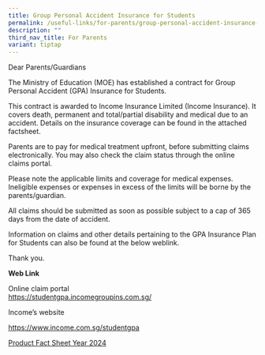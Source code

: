 ```yaml
---
title: Group Personal Accident Insurance for Students
permalink: /useful-links/for-parents/group-personal-accident-insurance-for-students/
description: ""
third_nav_title: For Parents
variant: tiptap
---
```

<p>Dear Parents/Guardians</p><p>The Ministry of Education (MOE) has established a contract for Group Personal Accident (GPA) Insurance for Students.</p><p>This contract is awarded to Income Insurance Limited (Income Insurance). It covers death, permanent and total/partial disability and medical due to an accident. Details on the insurance coverage can be found in the attached factsheet.</p><p>Parents are to pay for medical treatment upfront, before submitting claims electronically. You may also check the claim status through the online claims portal.</p><p>Please note the applicable limits and coverage for medical expenses. Ineligible expenses or expenses in excess of the limits will be borne by the parents/guardian.</p><p>All claims should be submitted as soon as possible subject to a cap of 365 days from the date of accident.</p><p>Information on claims and other details pertaining to the GPA Insurance Plan for Students can also be found at the below weblink.</p><p>Thank you.</p><p><strong>Web Link</strong></p><p>Online claim portal<br><a href="https://studentgpa.incomegroupins.com.sg/" rel="noopener noreferrer nofollow" target="_blank">https://studentgpa.incomegroupins.com.sg/</a></p><p></p><p>Income’s website</p><p><a href="https://www.income.com.sg/group-insurance-for-schools-and-centres-and-moe/group-personal-accident-for-students" rel="noopener noreferrer nofollow" target="_blank">https://www.income.com.sg/studentgpa</a><br></p><p><a href="/files/Useful%20Links/Product_Fact_Sheet_Year_2024.pdf" rel="noopener noreferrer nofollow" target="_blank">Product Fact Sheet Year 2024</a></p>